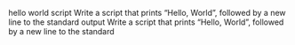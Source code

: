 hello world script
Write a script that prints “Hello, World”, followed by a new line to the standard output
Write a script that prints “Hello, World”, followed by a new line to the standard
